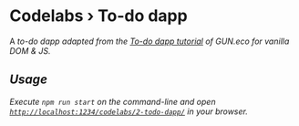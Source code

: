 # Codelabs › To-do dapp

A <em>to-do dapp<em> adapted from the [To-do dapp tutorial](https://gun.eco/docs/Todo-Dapp) of GUN.eco for vanilla DOM & JS.

## Usage

Execute `npm run start` on the command-line and open [`http://localhost:1234/codelabs/2-todo-dapp/`](http://localhost:1234/codelabs/2-todo-dapp/) in your browser.